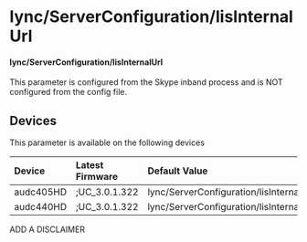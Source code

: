 ﻿---
description: lync/ServerConfiguration/lisInternalUrl
search:
    keywords: ['lync','ServerConfiguration','lisInternalUrl']
---

# lync/ServerConfiguration/lisInternalUrl

#### lync/ServerConfiguration/lisInternalUrl

This parameter is configured from the Skype inband process and is NOT configured from the config file.



## Devices
This parameter is available on the following devices

| Device | Latest Firmware | Default Value |
|:---|:---|:---|
| audc405HD | ;UC_3.0.1.322 | lync/ServerConfiguration/lisInternalUrl= 
| audc440HD | ;UC_3.0.1.322 | lync/ServerConfiguration/lisInternalUrl= 

ADD A DISCLAIMER

